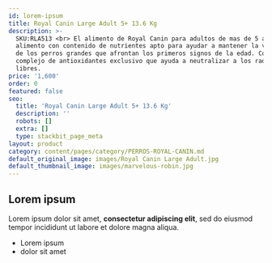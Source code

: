 ```yaml
---
id: lorem-ipsum
title: Royal Canin Large Adult 5+ 13.6 Kg
description: >-
  SKU:RLA513 <br> El alimento de Royal Canin para adultos de mas de 5 años es un
  alimento con contenido de nutrientes apto para ayudar a mantener la vitalidad
  de los perros grandes que afrontan los primeros signos de la edad. Contiene un
  complejo de antioxidantes exclusivo que ayuda a neutralizar a los radicales
  libres.
price: '1,600'
order: 0
featured: false
seo:
  title: 'Royal Canin Large Adult 5+ 13.6 Kg'
  description: ''
  robots: []
  extra: []
  type: stackbit_page_meta
layout: product
category: content/pages/category/PERROS-ROYAL-CANIN.md
default_original_image: images/Royal Canin Large Adult.jpg
default_thumbnail_image: images/marvelous-robin.jpg
---
```

## Lorem ipsum

Lorem ipsum dolor sit amet, **consectetur adipiscing elit**, sed do eiusmod tempor incididunt ut labore et dolore magna aliqua.

- Lorem ipsum
- dolor sit amet